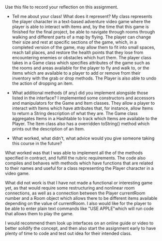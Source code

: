 Use this file to record your reflection on this assignment.

- Tell me about your class! What does it represent? 
My class represents the player character in a text-based adventure video game where the player is able to interact with items and, by the time that this game is finished for the final project, be able to navigate through rooms through walking and different parts of a map by flying. The player can change their size and rest at specific sections of the game, which, in a completed version of the game, may allow them to fit into small spaces, reach tall places, and restore the health points that they lose from encountering enemies or obstacles which hurt them. The player class takes in a Game class which specifies attributes of the game such as the rooms and areas available for the player to fly and walk to, or the items which are available to a player to add or remove from their inventory with the grab or drop methods. The Player is also able to undo the action of dropping an item. 

- What additional methods (if any) did you implement alongside those listed in the interface?
I implemented some constructors and accessors and manipulators for the Game and Item classes. They allow a player to 
interact with Items which have attributes that, for instance, allow Items to return a String description of what they are. The Game class aggregates Items in a Hashtable to track which Items are available to the Player. The Item class also has a overridden toString() method which prints out the description of an Item. 

- What worked, what didn't, what advice would you give someone taking this course in the future?

What worked was that I was able to implement all the of the methods specified in contract, and fulfill the rubric requirements. The code also compiles and behaves with methods which have functions that are related to their names and useful for a class representing
the Player character in a video game. 

What did not work is that I have not made a functional or interesting game yet, as that would require some restructuring and nonlinear room connections, as well as a connection between the Player currentRoom number and a Room object which allows there to be different items available depending on the value of currentRoom. I also would like for the player to be able to enter plain text commands like "USE APPLE"which will run code that allows them to play the game. 

I would recommend them look up interfaces on an online guide or video to better solidify the concept, and then also start the assignment early to have plenty of time to code and test out idea for their intended class. 
